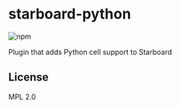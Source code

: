 # starboard-python
![npm](https://img.shields.io/npm/v/starboard-python)

Plugin that adds Python cell support to Starboard

## License

MPL 2.0
